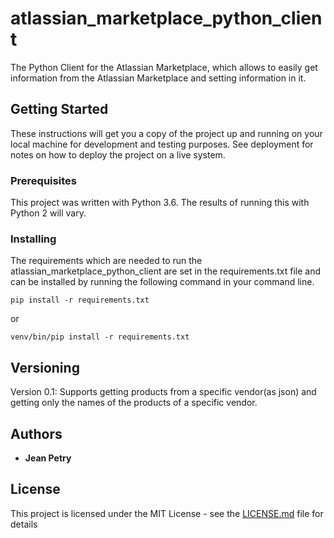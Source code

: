 # atlassian_marketplace_python_client
The Python Client for the Atlassian Marketplace, which allows to easily get information from
the Atlassian Marketplace and setting information in it. 

## Getting Started

These instructions will get you a copy of the project up and running on your local machine for development and testing purposes. See deployment for notes on how to deploy the project on a live system.

### Prerequisites

This project was written with Python 3.6. The results of running this with Python 2 will vary.

### Installing

The requirements which are needed to run the atlassian_marketplace_python_client are set in the requirements.txt file and can be installed
by running the following command in your command line.

```
pip install -r requirements.txt  
```

or

```
venv/bin/pip install -r requirements.txt  
```

## Versioning

Version 0.1:
Supports getting products from a specific vendor(as json) and getting only the names of the products of a specific vendor. 

## Authors

* **Jean Petry**

## License

This project is licensed under the MIT License - see the [LICENSE.md](LICENSE.md) file for details
